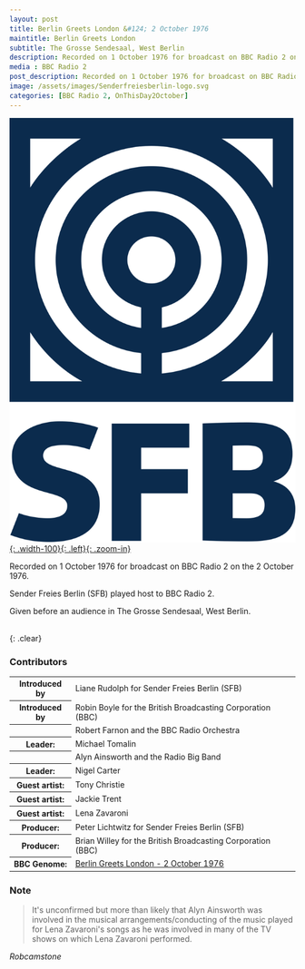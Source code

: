 ```yaml
---
layout: post
title: Berlin Greets London &#124; 2 October 1976
maintitle: Berlin Greets London
subtitle: The Grosse Sendesaal, West Berlin
description: Recorded on 1 October 1976 for broadcast on BBC Radio 2 on the 2 October 1976.
media : BBC Radio 2
post_description: Recorded on 1 October 1976 for broadcast on BBC Radio 2 on the 2 October 1976.
image: /assets/images/Senderfreiesberlin-logo.svg
categories: [BBC Radio 2, OnThisDay2October]
---
```


[![](/assets/images/Senderfreiesberlin-logo.svg){: .width-100}{: .left}{: .zoom-in}](/assets/images/Senderfreiesberlin-logo.svg)

Recorded on 1 October 1976 for broadcast on BBC Radio 2 on the 2 October 1976.

Sender Freies Berlin (SFB) played host to BBC Radio 2.

Given before an audience in The Grosse Sendesaal, West Berlin.

<br />{: .clear}

### Contributors
<table>
<tr><th>Introduced by</th><td>Liane Rudolph for Sender Freies Berlin (SFB)</td></tr>
<tr><th>Introduced by</th><td>Robin Boyle for the British Broadcasting Corporation (BBC)</td></tr>
<tr><th></th><td>Robert Farnon and the BBC Radio Orchestra</td></tr>
<tr><th>Leader:</th><td>Michael Tomalin</td></tr>
<tr><th></th><td>Alyn Ainsworth and the Radio Big Band</td></tr>
<tr><th>Leader:</th><td>Nigel Carter</td></tr>
<tr><th>Guest artist:</th><td>Tony Christie</td></tr>
<tr><th>Guest artist:</th><td>Jackie Trent</td></tr>
<tr><th>Guest artist:</th><td>Lena Zavaroni</td></tr>
<tr><th>Producer:</th><td>Peter Lichtwitz for Sender Freies Berlin (SFB)</td></tr>
<tr><th>Producer:</th><td>Brian Willey for the British Broadcasting Corporation (BBC)</td></tr>
<tr><th>BBC Genome:</th><td><a href="https://genome.ch.bbc.co.uk/schedules/radio2/1976-10-02#at-20.45">Berlin Greets London - 2 October 1976</a></td></tr>
</table>

### Note
> It's unconfirmed but more than likely that Alyn Ainsworth was involved in the musical arrangements/conducting of the music played for Lena Zavaroni's songs as he was involved in many of the TV shows on which Lena Zavaroni performed.

<cite>Robcamstone</cite>

